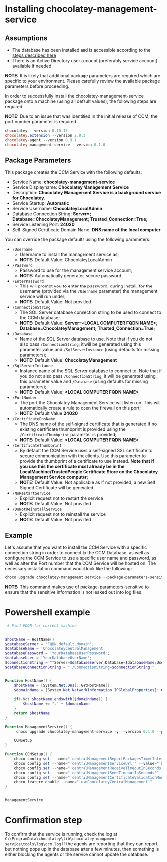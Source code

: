 # Installing chocolatey-management-service

## Assumptions

* The database has been installed and is accessible according to the [steps described here](https://github.com/verzada/FakeChocDoc/blob/UnOfficial/ChocolateyConfigurationManager/Installing-the-database-component.md)
* There is an Active Directory user account (preferably service account) available if needed

**NOTE:** It is likely that additional package parameters are required which are specific to your environment. Please carefully review the available package parameters before proceeding.

In order to successfully install the chocolatey-management-service package onto a machine (using all default values), the following steps are required:

**NOTE:** Due to an issue that was identified in the initial release of CCM, the port number parameter is required.

``` powershell
chocolatey --version 0.10.15
chocolatey.extension --version 2.0.2
chocolatey-agent --version 0.9.1
chocolatey-management-service --version 0.1.0
```

## Package Parameters
This package creates the CCM Service with the following defaults:

* Service Name: **chocolatey-management-service**
* Service Displayname: **Chocolatey Management Service**
* Description: **Chocolatey Management Service is a background service for Chocolatey.**
* Service Startup: **Automatic**
* Service Username: **ChocolateyLocalAdmin**
* Database Connection String: **Server=<LOCAL COMPUTER FQDN NAME>; Database=ChocolateyManagement; Trusted_Connection=True;**
* Service Listening Port: **24020**
* Self-Signed Certificate Domain Name: **DNS name of the local computer**

You can override the package defaults using the following parameters:

* ```/Username```
  * Username to install the management service as;
  * **NOTE:** Default Value: ChocolateyLocalAdmin
* ```/Password```
  * Password to use for the management service account;
  * **NOTE:** Automatically generated secure password
* ```/EnterPassword```
  * This will prompt you to enter the password, during install, for the username (provided via the ```/Username``` parameter) the management service will run under;
  * **NOTE:** Default Value: Not provided
* ```/ConnectionString```
  * The SQL Server database connection string to be used to connect to the CCM database;
  * **NOTE:** Default Value: **Server=\<LOCAL COMPUTER FQDN NAME\>; Database=ChocolateyManagement; Trusted_Connection=True;**
* ```/Database```
  * Name of the SQL Server database to use. Note that if you do not also pass ```/ConnectionString```, it will be generated using this parameter value and ```/SqlServerInstance``` (using defaults for missing parameters);
  * **NOTE:** Default Value: **ChocolateyManagement**
* ```/SqlServerInstance```
  * Instance name of the SQL Server database to connect to. Note that if you do not also pass ```/ConnectionString```, it will be generated using this parameter value and ```/Database``` (using defaults for missing parameters);
  * **NOTE:** Default Value: **\<LOCAL COMPUTER FQDN NAME\>**
* ```/PortNumber```
  * The port the Chocolatey Management Service will listen on. This will automatically create a rule to open the firewall on this port;
  * **NOTE:** Default Value **24020**
* ```/CertificateDnsName```
  * The DNS name of the self-signed certificate that is generated if no existing certificate thumbprint is provided using the ```/CertificateThumbprint``` parameter is provided;
  * **NOTE:** Default Value: **\<LOCAL COMPUTER FQDN NAME\>**
* ```/CertificateThumbprint```
  * By default the CCM Service uses a self-signed SSL certificate to secure communication with the clients. Use this parameter to provide the thumbprint of a certificate to use instead. **Note that if you use this the certificate must already be in the LocalMachine\TrustedPeople Certificate Store on the Chocolatey Management Service computer;**
  * **NOTE:** Default Value: Not applicable as if not provided, a new Self Signed Certificate will be generated
* ```/NoRestartService```
  * Explicit request not to restart the service
  * **NOTE:** Default Value: Not provided
* ```/DoNotReinstallService```
  * Explicit request not to reinstall the service
  * **NOTE:** Default Value: Not provided

## Example
Let's assume that you want to install the CCM Service with a specific connection string in order to connect to the CCM Database, as well as configure the CCM Service to use a specific user name and password, as well as alter the Port number that the CCM Service will be hosted on. The necessary installation command would look like the following:

``` powershell
choco upgrade chocolatey-management-service --package-parameters-sensitive="'/PortNumber=24021 /Username=ccmtest\ccmservice /Password=Password01 /ConnectionString=""Server=MACHINE1\SQLSERVERCCM;Database=ChocolateyManagement;User ID=ccmtest\ccmservice;Password=Password01;""'"
```
**NOTE:** This command makes use of package-parameters-sensitive to ensure that the sensitive information is not leaked out into log files.

# Powershell example

``` powershell
 # Find FDQN for current machine

 
$hostName = HostName()
$databaseServer = 'FQDN.default.domain';
$databaseName = 'ChocolateyCentralManagement'
$databasePassword = 'YourDatabaseUserPassword';
$databaseUser = 'YourDatabaseUserName';
$connectionString = ""Server=$databaseServer;Database=$databaseName;User ID=$databaseUser;Password=$databasePassword;""
$databaseConnectionString = "'/ConnectionString=$connectionString'"


Function HostName() {
	$hostName = [System.Net.Dns]::GetHostName()
	$domainName = [System.Net.NetworkInformation.IPGlobalProperties]::GetIPGlobalProperties().DomainName
 
	if(-Not $hostName.endswith($domainName)) {
  		$hostName += "." + $domainName
	}
	return $hostName
}

Function ManagementService() {
     choco upgrade chocolatey-management-service -y --version 0.1.0 --params="/PortNumber=24020 /ConnectionString=$connectionString'"

    CCMSetup
}

Function CCMSetup() {
    choco config set --name="'centralManagementReportPackagesTimerIntervalInSeconds'" --value="'1860'"
    choco config set --name="'centralManagementServiceUrl'" --value="'https://$($hostname):24020/ChocolateyManagementService'"
    choco config set --name="'centralManagementReceiveTimeoutInSeconds'" --value="'60'"
    choco config set --name="'centralManagementSendTimeoutInSeconds'" --value="'60'"
    choco config set --name="'centralManagementCertificateValidationMode'" --value="'PeerOrChainTrust'"
    choco feature enable --name="'useChocolateyCentralManagement'"
}


ManagementService
```

# Confirmation step

To confirm that the service is running, check the log at
``` C:\ProgramData\chocolatey\lib\chocolatey-mangament-service\tools\log\ccm.log ```
If the agents are reporting that they can report, but nothing pops up in the database after a few minutes, then something is either blocking the agents or the service cannot update the database.
